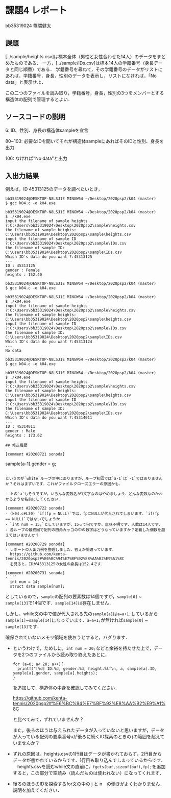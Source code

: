 # 課題4 レポート

bb35319024 篠隈健太

## 課題

[../sample/heights.csv]は標本全体（男性と女性合わせた14人）のデータをまとめたものである．
一方，[../sample/IDs.csv]は標本14人の学籍番号（身長データと同じ順番）である．
学籍番号を尋ねて，その学籍番号のデータがリストにあれば，学籍番号，身長，性別のデータを表示し，リストになければ，「No data」と表示せよ．

この二つのファイルを読み取り，学籍番号，身長，性別の3つをメンバーとする構造体の配列で管理するとよい．

## ソースコードの説明

6: ID、性別、身長の構造体sampleを宣言

80~103: 必要なIDを聞いてそれが構造体sampleにあればそのIDと性別、身長を出力

106: なければ"No data"と出力

## 入出力結果

例えば，ID 45313125のデータを調べたいとき，

```
bb35319024@DESKTOP-N8LSJ1E MINGW64 ~/Desktop/2020psp2/k04 (master)
$ gcc k04.c -o k04.exe

bb35319024@DESKTOP-N8LSJ1E MINGW64 ~/Desktop/2020psp2/k04 (master)
$ ./k04.exe
input the filename of sample heights ?:C:\Users\bb35319024\Desktop\2020psp2\sample\heights.csv
the filename of sample heights: C:\Users\bb35319024\Desktop\2020psp2\sample\heights.csv
input the filename of sample ID ?:C:\Users\bb35319024\Desktop\2020psp2\sample\IDs.csv
the filename of sample ID: C:\Users\bb35319024\Desktop\2020psp2\sample\IDs.csv
Which ID's data do you want ?:45313125
---
ID : 45313125
gender : Female
heights : 152.40

bb35319024@DESKTOP-N8LSJ1E MINGW64 ~/Desktop/2020psp2/k04 (master)
$ gcc k04.c -o k04.exe

bb35319024@DESKTOP-N8LSJ1E MINGW64 ~/Desktop/2020psp2/k04 (master)
$ ./k04.exe
input the filename of sample heights ?:C:\Users\bb35319024\Desktop\2020psp2\sample\heights.csv
the filename of sample heights: C:\Users\bb35319024\Desktop\2020psp2\sample\heights.csv
input the filename of sample ID ?:C:\Users\bb35319024\Desktop\2020psp2\sample\IDs.csv
the filename of sample ID: C:\Users\bb35319024\Desktop\2020psp2\sample\IDs.csv
Which ID's data do you want ?:45313124
---
No data

bb35319024@DESKTOP-N8LSJ1E MINGW64 ~/Desktop/2020psp2/k04 (master)
$ gcc k04.c -o k04.exe

bb35319024@DESKTOP-N8LSJ1E MINGW64 ~/Desktop/2020psp2/k04 (master)
$ ./k04.exe
input the filename of sample heights ?:C:\Users\bb35319024\Desktop\2020psp2\sample\heights.csv
the filename of sample heights: C:\Users\bb35319024\Desktop\2020psp2\sample\heights.csv
input the filename of sample ID ?:C:\Users\bb35319024\Desktop\2020psp2\sample\IDs.csv
the filename of sample ID: C:\Users\bb35319024\Desktop\2020psp2\sample\IDs.csv
Which ID's data do you want ?:45314011
---
ID : 45314011
gender : Male
heights : 173.62

## 修正履歴

[comment #20200721 sonoda]

```
sample[a-1].gender = g;
```

というのが`white`ループの中にありますが，ループ初回では`a-1`は`-1`ではありませんか？それはまずいです．これがファイルクローズエラーの原因かも．

- 上の`a`もそうですが，いろんな変数名が1文字なのはやめましょう．どんな変数なのかわかるような名前にしてください．

[comment #20200722 sonoda]
- (k04.c#L30) `if(fp = NULL)`では，fpにNULLが代入されてしまいます．`if(fp == NULL)`ではないでしょうか．
- `int num = 15;`としていますが，15って何ですか．意味不明です．人数は14人です．
- 各ループの最終回で配列の四角カッコの中の数字はどうなっていますか？定義した個数を超えてはいませんか？

[comment #20200729 sonoda]
- レポートの入出力例を整理しました．答えが間違っています．
  https://github.com/kenta-tennis/2020psp2#%E6%BC%94%E7%BF%92%E8%AA%B2%E9%A1%8C
  を見ると，IDが45313125の女性の身長は152.4です．

[comment #20200731 sonoda]
- ```
  int num = 14;
  struct data sample[num];
  ```
  としているので，`sample`の配列の要素数は14個ですが，`sample[0]` ~　`sample[13]`で14個です．`sample[14]`は存在しません．
  
  しかし，while文の中で値が代入される先の`sample[a]`は`a=a+1;`しているから`sample[1]`~`sample[14]`になっています．`a=a+1;`が無ければ`sample[0]` ~　`sample[13]`です．
  
  確保されていないメモリ領域を使おうとすると，バグります．
  
- というわけで，ためしに，`int num = 20;`などと余裕を持たせた上で，データを2つのファイルから読み取り終えたあとに，
  ```
  for (a=0; a< 20; a++){
    printf("[%d] ID:%d, gender:%d, height:%lf\n, a, sample[a].ID, sample[a].gender, sample[a].heights);
  }
  ```
  を追加して，構造体の中身を確認してみてください．
  
  https://github.com/kenta-tennis/2020psp2#%E6%BC%94%E7%BF%92%E8%AA%B2%E9%A1%8C
  
  と比べてみて，ずれていませんか？
  
  また，後ろのほうは与えられたデータが入っていないと思いますが，データが入っている配列の要素番号`a`が後ろに続くID探索のときの`j`の範囲を超えていませんか？
- ずれの原因は，heights.csvの1行目はデータが書かれておらず，2行目からデータが書かれているからです．1行目も取り込んでしまっているからです．
　heights.csvを読むwhile文の直前に，`fgets(buf,sizeof(buf),fp);`を追加すると，この部分で空読み（読んだものは使われない）になってくれます．
 
- 後ろのほうのIDを探索するfor文の中の j と n　の働きがよくわかりません．説明を加えてください．
